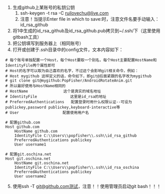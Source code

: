 1. 生成github上某账号的私钥公钥
	1. ssh-keygen -t rsa -C ruilovechu@live.com
	2. 注意！当提示Enter file in which to save:时，注意文件名要手动输入： id_rsa_github
2. 将1中生成的id_rsa_github及id_rsa_github.pub拷贝到~/.ssh/下（这里使用gitbash工具）
3. 把公钥填写到服务器上（相同账号）
4. 打开或创建于.ssh目录中的config文件，文本内容如下：
```
# 每个账号单独配置一个Host，每个Host要取一个别名，每个Host主要配置HostName和IdentityFile两个属性即可
# Host的名字可以取为自己喜欢的名字，不过这个会影响git相关命令，例如：
# Host mygithub 这样定义的话，命令如下，即git@后面紧跟的名字改为mygithub
# git clone git@mygithub:PopFisher/AndroidRotateAnim.git
# 所以最好使用与HostName相同的
# HostName 　　　　　　　   这个是真实的域名地址
# IdentityFile 　　　　　　　  这里是id_rsa的地址
# PreferredAuthentications   配置登录时用什么权限认证--可设为publickey,password publickey,keyboard-interactive等
# User 　　　　　　　　　　　配置使用用户名

# 配置github.com
Host github.com                 
    HostName github.com
    IdentityFile C:\\Users\\popfisher\\.ssh\\id_rsa_github
    PreferredAuthentications publickey
    User username1

# 配置git.oschina.net 
Host git.oschina.net 
    HostName git.oschina.net
    IdentityFile C:\\Users\\popfisher\\.ssh\\id_rsa_oschina
    PreferredAuthentications publickey
    User username2
```
5. 使用ssh -T git@github.com测试，注意！！使用管理员启动git bash！！！
